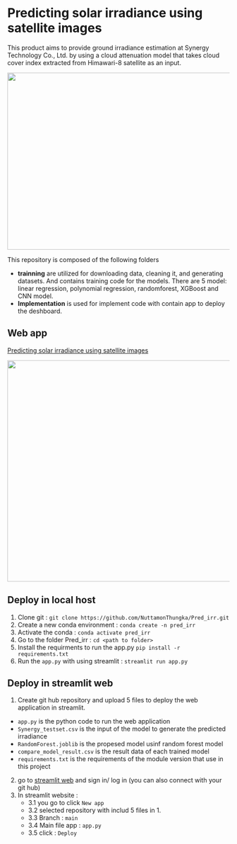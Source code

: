 # Predicting solar irradiance using satellite images

This product aims to provide ground irradiance estimation at Synergy Technology Co., Ltd. by using a cloud attenuation model that takes cloud cover index extracted from Himawari-8 satellite as an input.
<p align="center">
  <img src="https://github.com/NuttamonThungka/Predict_irradiance/assets/113121308/3dc3441f-f308-4e45-b666-9ae9fa957884" width="800" height="400" />
</p>

This repository is composed of the following folders
- **trainning** are utilized for downloading data, cleaning it, and generating datasets. And contains training code for the models. There are 5 model: linear regression, polynomial regression, randomforest, XGBoost and CNN model.
- **Implementation** is used for implement code with contain app to deploy the deshboard.
## Web app

[Predicting solar irradiance using satellite images](https://predirr-ixgmley8iuerkfnbm9ap4t.streamlit.app/)
<p align="center">
  <img src="https://github.com/NuttamonThungka/Predict_irradiance/assets/113121308/844f631a-2840-4d1a-95fb-5134eef8038a" width="900" height="500" />
</p>

## Deploy in local host
1. Clone git : ```git clone https://github.com/NuttamonThungka/Pred_irr.git```
2. Create a new conda environment : ```conda create -n pred_irr```
3. Activate the conda : ```conda activate pred_irr```
4. Go to the folder Pred_irr : ```cd <path to folder>```
5. Install the requirments to run the app.py ```pip install -r requirements.txt```
6. Run the ```app.py``` with using streamlit : ```streamlit run app.py```


## Deploy in streamlit web
1. Create git hub repository and upload 5 files to deploy the web application in streamlit.
- ```app.py``` is the python code to run the web application
- ```Synergy_testset.csv``` is the input of the model to generate the predicted irradiance
- ```RandomForest.joblib``` is the propesed model usinf random forest model
- ```compare_model_result.csv``` is the result data of each trained model
- ```requirements.txt``` is the requirements of the module version that use in this project

2. go to [streamlit web](https://streamlit.io/) and sign in/ log in (you can also connect with your git hub)
3. In streamlit website :
   - 3.1 you go to click ```New app```
   - 3.2 selected repository with includ 5 files in 1.
   - 3.3 Branch : ```main```
   - 3.4 Main file app : ```app.py```
   - 3.5 click : ```Deploy```


